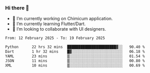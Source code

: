 ### Hi there 👋

<!--
**devcat37/devcat37** is a ✨ _special_ ✨ repository because its `README.md` (this file) appears on your GitHub profile.-->


- 🔭 I’m currently working on Chimicum application.
- 🌱 I’m currently learning Flutter/Dart.
- 👯 I’m looking to collaborate with UI designers.
<!-- - 🤔 I’m looking for help with ... -->

<!--START_SECTION:waka-->

```txt
From: 12 February 2025 - To: 19 February 2025

Python      22 hrs 32 mins  ██████████████████████▓░░   90.40 %
Dart        1 hr 32 mins    █▓░░░░░░░░░░░░░░░░░░░░░░░   06.18 %
YAML        23 mins         ▒░░░░░░░░░░░░░░░░░░░░░░░░   01.54 %
JSON        11 mins         ▒░░░░░░░░░░░░░░░░░░░░░░░░   00.80 %
XML         10 mins         ▒░░░░░░░░░░░░░░░░░░░░░░░░   00.69 %
```

<!--END_SECTION:waka-->
